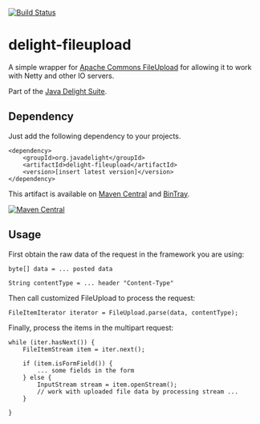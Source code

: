 [![Build Status](https://travis-ci.org/javadelight/delight-fileupload.svg?branch=master)](https://travis-ci.org/javadelight/delight-fileupload)

# delight-fileupload

A simple wrapper for [Apache Commons FileUpload](https://commons.apache.org/proper/commons-fileupload/) for allowing it 
to work with Netty and other IO servers.

Part of the [Java Delight Suite](http://javadelight.org).

## Dependency

Just add the following dependency to your projects.

```
<dependency>
    <groupId>org.javadelight</groupId>
    <artifactId>delight-fileupload</artifactId>
    <version>[insert latest version]</version>
</dependency>
```

This artifact is available on [Maven Central](https://search.maven.org/#search%7Cga%7C1%7Cdelight-fileupload) and 
[BinTray](https://bintray.com/javadelight/javadelight/delight-fileupload).

[![Maven Central](https://img.shields.io/maven-central/v/org.javadelight/delight-fileupload.svg)](https://search.maven.org/#search%7Cga%7C1%7Cdelight-fileupload)


## Usage

First obtain the raw data of the request in the framework you are using:

    byte[] data = ... posted data
    
    String contentType = ... header "Content-Type"
    
Then call customized FileUpload to process the request:    
    
    FileItemIterator iterator = FileUpload.parse(data, contentType);

Finally, process the items in the multipart request:

    while (iter.hasNext()) {
        FileItemStream item = iter.next();

        if (item.isFormField()) {
            ... some fields in the form
        } else {
            InputStream stream = item.openStream();
            // work with uploaded file data by processing stream ...
        }
        
    }




